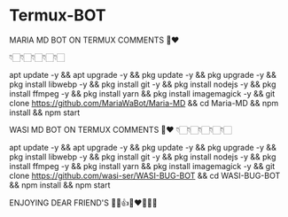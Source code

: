 # Termux-BOT



MARIA MD BOT ON TERMUX COMMENTS 👑❤️



👇🏻👇🏻👇🏻👇🏻👇🏻


apt update -y && apt upgrade -y && pkg update -y && pkg upgrade -y && pkg install libwebp -y && pkg install git -y && pkg install nodejs -y && pkg install ffmpeg -y && pkg install yarn && pkg install imagemagick -y && git clone https://github.com/MariaWaBot/Maria-MD && cd Maria-MD && npm install && npm start



WASI  MD BOT ON TERMUX COMMENTS 👑❤️
👇🏻👇🏻👇🏻👇🏻👇🏻


apt update -y && apt upgrade -y && pkg update -y && pkg upgrade -y && pkg install libwebp -y && pkg install git -y && pkg install nodejs -y && pkg install ffmpeg -y && pkg install yarn && pkg install imagemagick -y && git clone https://github.com/wasi-ser/WASI-BUG-BOT && cd WASI-BUG-BOT && npm install && npm start

ENJOYING DEAR FRIEND'S 👻🥀👍👑❤️🎀🤝🎊
